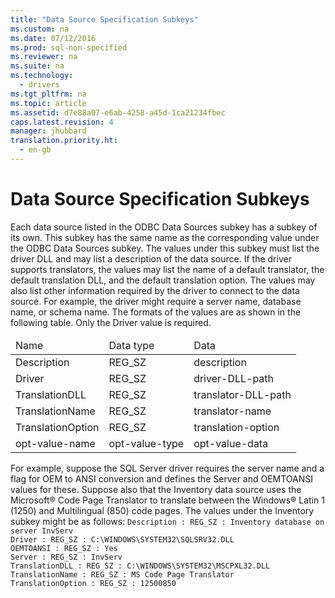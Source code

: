 ```yaml
---
title: "Data Source Specification Subkeys"
ms.custom: na
ms.date: 07/12/2016
ms.prod: sql-non-specified
ms.reviewer: na
ms.suite: na
ms.technology: 
  - drivers
ms.tgt_pltfrm: na
ms.topic: article
ms.assetid: d7e88a07-e6ab-4258-a45d-1ca21234fbec
caps.latest.revision: 4
manager: jhubbard
translation.priority.ht: 
  - en-gb
---
```

# Data Source Specification Subkeys
<?xml version="1.0" encoding="utf-8"?>
<developerConceptualDocument xmlns="http://ddue.schemas.microsoft.com/authoring/2003/5" xmlns:xlink="http://www.w3.org/1999/xlink" xmlns:xsi="http://www.w3.org/2001/XMLSchema-instance" xsi:schemaLocation="http://ddue.schemas.microsoft.com/authoring/2003/5 http://dduestorage.blob.core.windows.net/ddueschema/developer.xsd">
  <introduction>
    <para>Each data source listed in the ODBC Data Sources subkey has a subkey of its own. This subkey has the same name as the corresponding value under the ODBC Data Sources subkey. The values under this subkey must list the driver DLL and may list a description of the data source. If the driver supports translators, the values may list the name of a default translator, the default translation DLL, and the default translation option. The values may also list other information required by the driver to connect to the data source. For example, the driver might require a server name, database name, or schema name.</para>
    <para>The formats of the values are as shown in the following table. Only the Driver value is required.</para>
    <table xmlns:caps="http://schemas.microsoft.com/build/caps/2013/11">
      <thead>
        <tr>
          <TD>
            <para>Name</para>
          </TD>
          <TD>
            <para>Data type</para>
          </TD>
          <TD>
            <para>Data</para>
          </TD>
        </tr>
      </thead>
      <tbody>
        <tr>
          <TD>
            <para>Description</para>
          </TD>
          <TD>
            <para>REG_SZ</para>
          </TD>
          <TD>
            <para>               <legacyItalic>description</legacyItalic>             </para>
          </TD>
        </tr>
        <tr>
          <TD>
            <para>Driver</para>
          </TD>
          <TD>
            <para>REG_SZ</para>
          </TD>
          <TD>
            <para>               <legacyItalic>driver-DLL-path</legacyItalic>             </para>
          </TD>
        </tr>
        <tr>
          <TD>
            <para>TranslationDLL</para>
          </TD>
          <TD>
            <para>REG_SZ</para>
          </TD>
          <TD>
            <para>               <legacyItalic>translator-DLL-path</legacyItalic>             </para>
          </TD>
        </tr>
        <tr>
          <TD>
            <para>TranslationName</para>
          </TD>
          <TD>
            <para>REG_SZ</para>
          </TD>
          <TD>
            <para>               <legacyItalic>translator-name</legacyItalic>             </para>
          </TD>
        </tr>
        <tr>
          <TD>
            <para>TranslationOption</para>
          </TD>
          <TD>
            <para>REG_SZ</para>
          </TD>
          <TD>
            <para>               <legacyItalic>translation-option</legacyItalic>             </para>
          </TD>
        </tr>
        <tr>
          <TD>
            <para>               <legacyItalic>opt-value-name</legacyItalic>             </para>
          </TD>
          <TD>
            <para>               <legacyItalic>opt-value-type</legacyItalic>             </para>
          </TD>
          <TD>
            <para>               <legacyItalic>opt-value-data</legacyItalic>             </para>
          </TD>
        </tr>
      </tbody>
    </table>
    <para>For example, suppose the SQL Server driver requires the server name and a flag for OEM to ANSI conversion and defines the Server and OEMTOANSI values for these. Suppose also that the Inventory data source uses the Microsoft® Code Page Translator to translate between the Windows® Latin 1 (1250) and Multilingual (850) code pages. The values under the Inventory subkey might be as follows:</para>
    <code>Description : REG_SZ : Inventory database on server InvServ
Driver : REG_SZ : C:\WINDOWS\SYSTEM32\SQLSRV32.DLL
OEMTOANSI : REG_SZ : Yes
Server : REG_SZ : InvServ
TranslationDLL : REG_SZ : C:\WINDOWS\SYSTEM32\MSCPXL32.DLL
TranslationName : REG_SZ : MS Code Page Translator
TranslationOption : REG_SZ : 12500850</code>
  </introduction>
  <relatedTopics />
</developerConceptualDocument>